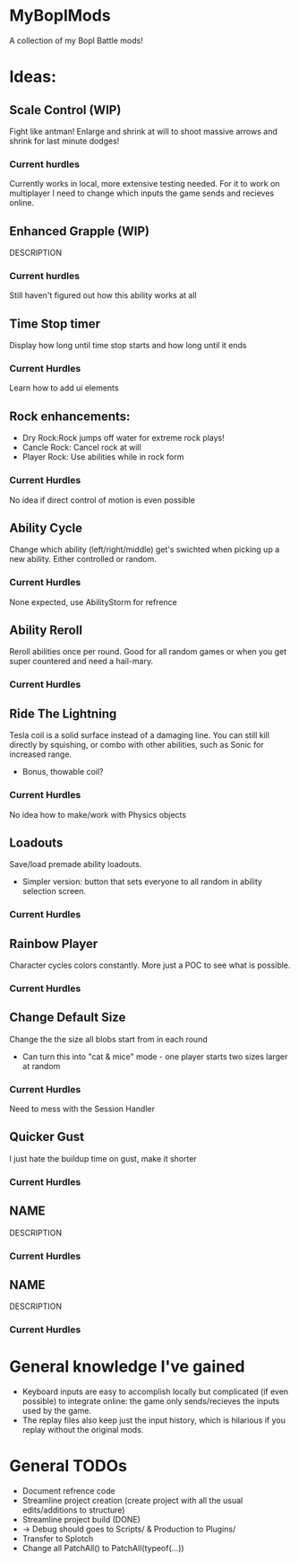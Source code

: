 # MyBoplMods
 A collection of my Bopl Battle mods!

# Ideas:
## Scale Control (WIP)
Fight like antman! Enlarge and shrink at will to shoot massive arrows and shrink for last minute dodges! 
### Current hurdles
Currently works in local, more extensive testing needed.
For it to work on multiplayer I need to change which inputs the game sends and recieves online.
## Enhanced Grapple (WIP)
DESCRIPTION
### Current hurdles
Still haven't figured out how this ability works at all
## Time Stop timer
Display how long until time stop starts and how long until it ends
### Current Hurdles
Learn how to add ui elements
## Rock enhancements:
* Dry Rock:Rock jumps off water for extreme rock plays!
* Cancle Rock: Cancel rock at will 
* Player Rock: Use abilities while in rock form
### Current Hurdles
No idea if direct control of motion is even possible
## Ability Cycle
Change which ability (left/right/middle) get's swichted when picking up a new ability. Either controlled or random.
### Current Hurdles
None expected, use AbilityStorm for refrence
## Ability Reroll
Reroll abilities once per round. Good for all random games or when you get super countered and need a hail-mary.
### Current Hurdles
## Ride The Lightning
Tesla coil is a solid surface instead of a damaging line. You can still kill directly by squishing, or combo with other abilities, such as Sonic for increased range.
* Bonus, thowable coil?
### Current Hurdles
No idea how to make/work with Physics objects
## Loadouts
Save/load premade ability loadouts.
* Simpler version: button that sets everyone to all random in ability selection screen.
### Current Hurdles
## Rainbow Player
Character cycles colors constantly. More just a POC to see what is possible.
### Current Hurdles
## Change Default Size
Change the the size all blobs start from in each round
* Can turn this into "cat & mice" mode - one player starts two sizes larger at random 
### Current Hurdles
Need to mess with the Session Handler
## Quicker Gust
I just hate the buildup time on gust, make it shorter
### Current Hurdles
## NAME
DESCRIPTION
### Current Hurdles
## NAME
DESCRIPTION
### Current Hurdles


# General knowledge I've gained
* Keyboard inputs are easy to accomplish locally but complicated (if even possible) to integrate online: the game only sends/recieves the inputs used by the game.
* The replay files also keep just the input history, which is hilarious if you replay without the original mods.

# General TODOs
* Document refrence code
* Streamline project creation (create project with all the usual edits/additions to structure)
* Streamline project build (DONE)
* -> Debug should goes to Scripts/ & Production to Plugins/ 
* Transfer to Splotch
* Change all PatchAll() to PatchAll(typeof(...))
